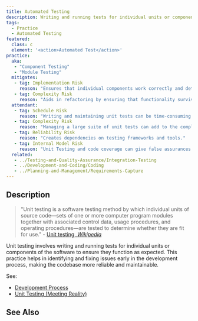```yaml
---
title: Automated Testing
description: Writing and running tests for individual units or components of the software.
tags: 
  - Practice 
  - Automated Testing
featured: 
  class: c
  element: '<action>Automated Test</action>'
practice:
  aka: 
   - "Component Testing"
   - "Module Testing"
  mitigates:
   - tag: Implementation Risk
     reason: "Ensures that individual components work correctly and detects regressions early in the development cycle."
   - tag: Complexity Risk
     reason: "Aids in refactoring by ensuring that functionality survives the change."
  attendant:
   - tag: Schedule Risk
     reason: "Writing and maintaining unit tests can be time-consuming."
   - tag: Complexity Risk
     reason: "Managing a large suite of unit tests can add to the complexity."
   - tag: Reliability Risk
     reason: "Creates dependencies on testing frameworks and tools."
   - tag: Internal Model Risk
     reason: "Unit Testing and code coverage can give false assurances about how a system will work in the real world."
  related:
   - ../Testing-and-Quality-Assurance/Integration-Testing
   - ../Development-and-Coding/Coding
   - ../Planning-and-Management/Requirements-Capture
---
```


<PracticeIntro details={frontMatter} /> 

## Description

> "Unit testing is a software testing method by which individual units of source code—sets of one or more computer program modules together with associated control data, usage procedures, and operating procedures—are tested to determine whether they are fit for use." - [Unit testing, _Wikipedia_](https://en.wikipedia.org/wiki/Unit_testing)

Unit testing involves writing and running tests for individual units or components of the software to ensure they function as expected. This practice helps in identifying and fixing issues early in the development process, making the codebase more reliable and maintainable.


See: 
 - [Development Process](/thinking/Development-Process#a-toy-process)
 - [Unit Testing (Meeting Reality)](/thinking/Meeting-Reality#example-automation)

## See Also

<TagList tag="Unit-Testing" />
